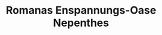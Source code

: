 ---
title: "Romanas Enspannungs-Oase Nepenthes"
url: /muenchen/romanas-enspannungs-oase-nepenthes/
shop: Kosmetik
---